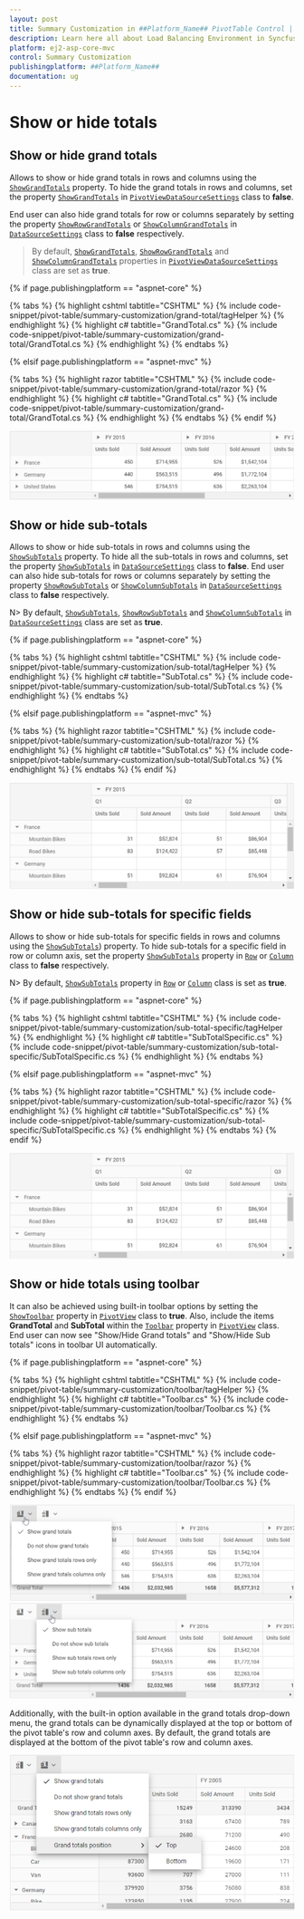 ```yaml
---
layout: post
title: Summary Customization in ##Platform_Name## PivotTable Control | Syncfusion
description: Learn here all about Load Balancing Environment in Syncfusion ##Platform_Name## PivotTable component of Syncfusion Essential JS 2 and more.
platform: ej2-asp-core-mvc
control: Summary Customization
publishingplatform: ##Platform_Name##
documentation: ug
---
```


# Show or hide totals

## Show or hide grand totals

Allows to show or hide grand totals in rows and columns using the [`ShowGrandTotals`](https://help.syncfusion.com/cr/aspnetcore-js2/Syncfusion.EJ2.PivotView.PivotViewDataSourceSettings.html#Syncfusion_EJ2_PivotView_PivotViewDataSourceSettings_ShowGrandTotals) property. To hide the grand totals in rows and columns, set the property [`ShowGrandTotals`](https://help.syncfusion.com/cr/aspnetcore-js2/Syncfusion.EJ2.PivotView.PivotViewDataSourceSettings.html#Syncfusion_EJ2_PivotView_PivotViewDataSourceSettings_ShowGrandTotals) in [`PivotViewDataSourceSettings`](https://help.syncfusion.com/cr/aspnetmvc-js2/Syncfusion.EJ2.PivotView.PivotViewDataSourceSettings.html) class to **false**.

End user can also hide grand totals for row or columns separately by setting the property [`ShowRowGrandTotals`](https://help.syncfusion.com/cr/aspnetcore-js2/Syncfusion.EJ2.PivotView.PivotViewDataSourceSettings.html#Syncfusion_EJ2_PivotView_PivotViewDataSourceSettings_ShowRowGrandTotals) or [`ShowColumnGrandTotals`](https://help.syncfusion.com/cr/aspnetcore-js2/Syncfusion.EJ2.PivotView.PivotViewDataSourceSettings.html#Syncfusion_EJ2_PivotView_PivotViewDataSourceSettings_ShowColumnGrandTotals) in [`DataSourceSettings`](https://help.syncfusion.com/cr/aspnetmvc-js2/Syncfusion.EJ2.PivotView.PivotViewDataSourceSettings.html) class to **false** respectively.

> By default, [`ShowGrandTotals`](https://help.syncfusion.com/cr/aspnetcore-js2/Syncfusion.EJ2.PivotView.PivotViewDataSourceSettings.html#Syncfusion_EJ2_PivotView_PivotViewDataSourceSettings_ShowGrandTotals), [`ShowRowGrandTotals`](https://help.syncfusion.com/cr/aspnetcore-js2/Syncfusion.EJ2.PivotView.PivotViewDataSourceSettings.html#Syncfusion_EJ2_PivotView_PivotViewDataSourceSettings_ShowRowGrandTotals) and [`ShowColumnGrandTotals`](https://help.syncfusion.com/cr/aspnetcore-js2/Syncfusion.EJ2.PivotView.PivotViewDataSourceSettings.html#Syncfusion_EJ2_PivotView_PivotViewDataSourceSettings_ShowColumnGrandTotals) properties in [`PivotViewDataSourceSettings`](https://help.syncfusion.com/cr/aspnetmvc-js2/Syncfusion.EJ2.PivotView.PivotViewDataSourceSettings.html) class are set as **true**.

{% if page.publishingplatform == "aspnet-core" %}

{% tabs %}
{% highlight cshtml tabtitle="CSHTML" %}
{% include code-snippet/pivot-table/summary-customization/grand-total/tagHelper %}
{% endhighlight %}
{% highlight c# tabtitle="GrandTotal.cs" %}
{% include code-snippet/pivot-table/summary-customization/grand-total/GrandTotal.cs %}
{% endhighlight %}
{% endtabs %}

{% elsif page.publishingplatform == "aspnet-mvc" %}

{% tabs %}
{% highlight razor tabtitle="CSHTML" %}
{% include code-snippet/pivot-table/summary-customization/grand-total/razor %}
{% endhighlight %}
{% highlight c# tabtitle="GrandTotal.cs" %}
{% include code-snippet/pivot-table/summary-customization/grand-total/GrandTotal.cs %}
{% endhighlight %}
{% endtabs %}
{% endif %}

![output](images/grandtotal.png)

## Show or hide sub-totals

Allows to show or hide sub-totals in rows and columns using the [`ShowSubTotals`](https://help.syncfusion.com/cr/aspnetcore-js2/Syncfusion.EJ2.PivotView.PivotViewDataSourceSettings.html#Syncfusion_EJ2_PivotView_PivotViewDataSourceSettings_ShowSubTotals) property. To hide all the sub-totals in rows and columns, set the property [`ShowSubTotals`](https://help.syncfusion.com/cr/aspnetcore-js2/Syncfusion.EJ2.PivotView.PivotViewDataSourceSettings.html#Syncfusion_EJ2_PivotView_PivotViewDataSourceSettings_ShowSubTotals) in [`DataSourceSettings`](https://help.syncfusion.com/cr/aspnetmvc-js2/Syncfusion.EJ2.PivotView.PivotViewDataSourceSettings.html) class to **false**. End user can also hide sub-totals for rows or columns separately by setting the property [`ShowRowSubTotals`](https://help.syncfusion.com/cr/aspnetcore-js2/Syncfusion.EJ2.PivotView.PivotViewDataSourceSettings.html#Syncfusion_EJ2_PivotView_PivotViewDataSourceSettings_ShowRowSubTotals) or [`ShowColumnSubTotals`](https://help.syncfusion.com/cr/aspnetcore-js2/Syncfusion.EJ2.PivotView.PivotViewDataSourceSettings.html#Syncfusion_EJ2_PivotView_PivotViewDataSourceSettings_ShowColumnSubTotals) in [`DataSourceSettings`](https://help.syncfusion.com/cr/aspnetmvc-js2/Syncfusion.EJ2.PivotView.PivotViewDataSourceSettings.html) class to **false** respectively.

N> By default, [`ShowSubTotals`](https://help.syncfusion.com/cr/aspnetcore-js2/Syncfusion.EJ2.PivotView.PivotViewDataSourceSettings.html#Syncfusion_EJ2_PivotView_PivotViewDataSourceSettings_ShowRowSubTotals), [`ShowRowSubTotals`](https://help.syncfusion.com/cr/aspnetcore-js2/Syncfusion.EJ2.PivotView.PivotViewDataSourceSettings.html#Syncfusion_EJ2_PivotView_PivotViewDataSourceSettings_ShowRowSubTotals) and [`ShowColumnSubTotals`](https://help.syncfusion.com/cr/aspnetcore-js2/Syncfusion.EJ2.PivotView.PivotViewDataSourceSettings.html#Syncfusion_EJ2_PivotView_PivotViewDataSourceSettings_ShowColumnSubTotals) in [`DataSourceSettings`](https://help.syncfusion.com/cr/aspnetmvc-js2/Syncfusion.EJ2.PivotView.PivotViewDataSourceSettings.html) class are set as **true**.

{% if page.publishingplatform == "aspnet-core" %}

{% tabs %}
{% highlight cshtml tabtitle="CSHTML" %}
{% include code-snippet/pivot-table/summary-customization/sub-total/tagHelper %}
{% endhighlight %}
{% highlight c# tabtitle="SubTotal.cs" %}
{% include code-snippet/pivot-table/summary-customization/sub-total/SubTotal.cs %}
{% endhighlight %}
{% endtabs %}

{% elsif page.publishingplatform == "aspnet-mvc" %}

{% tabs %}
{% highlight razor tabtitle="CSHTML" %}
{% include code-snippet/pivot-table/summary-customization/sub-total/razor %}
{% endhighlight %}
{% highlight c# tabtitle="SubTotal.cs" %}
{% include code-snippet/pivot-table/summary-customization/sub-total/SubTotal.cs %}
{% endhighlight %}
{% endtabs %}
{% endif %}

![output](images/sub-total.png)

## Show or hide sub-totals for specific fields

Allows to show or hide sub-totals for specific fields in rows and columns using the [`ShowSubTotals`](https://help.syncfusion.com/cr/aspnetcore-js2/Syncfusion.EJ2.PivotView.PivotViewRow.html#Syncfusion_EJ2_PivotView_PivotViewRow_ShowSubTotals)) property. To hide sub-totals for a specific field in row or column axis, set the property [`ShowSubTotals`](https://help.syncfusion.com/cr/aspnetcore-js2/Syncfusion.EJ2.PivotView.PivotViewRow.html#Syncfusion_EJ2_PivotView_PivotViewRow_ShowSubTotals) property in [`Row`](https://help.syncfusion.com/cr/aspnetmvc-js2/Syncfusion.EJ2.PivotView.PivotViewRow.html) or [`Column`](https://help.syncfusion.com/cr/aspnetmvc-js2/Syncfusion.EJ2.PivotView.ColumnsDataSourceSettings.html) class to **false** respectively.

N> By default, [`ShowSubTotals`](https://help.syncfusion.com/cr/aspnetcore-js2/Syncfusion.EJ2.PivotView.PivotViewRow.html#Syncfusion_EJ2_PivotView_PivotViewRow_ShowSubTotals) property in [`Row`](https://help.syncfusion.com/cr/aspnetmvc-js2/Syncfusion.EJ2.PivotView.PivotViewRow.html) or [`Column`](https://help.syncfusion.com/cr/aspnetmvc-js2/Syncfusion.EJ2.PivotView.ColumnsDataSourceSettings.html) class is set as **true**.

{% if page.publishingplatform == "aspnet-core" %}

{% tabs %}
{% highlight cshtml tabtitle="CSHTML" %}
{% include code-snippet/pivot-table/summary-customization/sub-total-specific/tagHelper %}
{% endhighlight %}
{% highlight c# tabtitle="SubTotalSpecific.cs" %}
{% include code-snippet/pivot-table/summary-customization/sub-total-specific/SubTotalSpecific.cs %}
{% endhighlight %}
{% endtabs %}

{% elsif page.publishingplatform == "aspnet-mvc" %}

{% tabs %}
{% highlight razor tabtitle="CSHTML" %}
{% include code-snippet/pivot-table/summary-customization/sub-total-specific/razor %}
{% endhighlight %}
{% highlight c# tabtitle="SubTotalSpecific.cs" %}
{% include code-snippet/pivot-table/summary-customization/sub-total-specific/SubTotalSpecific.cs %}
{% endhighlight %}
{% endtabs %}
{% endif %}

![output](images/subtotal2.png)

## Show or hide totals using toolbar

It can also be achieved using built-in toolbar options by setting the [`ShowToolbar`](https://help.syncfusion.com/cr/aspnetcore-js2/Syncfusion.EJ2.PivotView.PivotView.html#Syncfusion_EJ2_PivotView_PivotView_ShowToolbar) property in [`PivotView`](https://help.syncfusion.com/cr/aspnetmvc-js2/Syncfusion.EJ2.PivotView.PivotView.html) class to **true**. Also, include the items **GrandTotal** and **SubTotal** within the [`Toolbar`](https://help.syncfusion.com/cr/aspnetcore-js2/Syncfusion.EJ2.PivotView.PivotView.html#Syncfusion_EJ2_PivotView_PivotView_Toolbar) property in [`PivotView`](https://help.syncfusion.com/cr/aspnetmvc-js2/Syncfusion.EJ2.PivotView.PivotView.html) class. End user can now see "Show/Hide Grand totals" and "Show/Hide Sub totals" icons in toolbar UI automatically.

{% if page.publishingplatform == "aspnet-core" %}

{% tabs %}
{% highlight cshtml tabtitle="CSHTML" %}
{% include code-snippet/pivot-table/summary-customization/toolbar/tagHelper %}
{% endhighlight %}
{% highlight c# tabtitle="Toolbar.cs" %}
{% include code-snippet/pivot-table/summary-customization/toolbar/Toolbar.cs %}
{% endhighlight %}
{% endtabs %}

{% elsif page.publishingplatform == "aspnet-mvc" %}

{% tabs %}
{% highlight razor tabtitle="CSHTML" %}
{% include code-snippet/pivot-table/summary-customization/toolbar/razor %}
{% endhighlight %}
{% highlight c# tabtitle="Toolbar.cs" %}
{% include code-snippet/pivot-table/summary-customization/toolbar/Toolbar.cs %}
{% endhighlight %}
{% endtabs %}
{% endif %}

![output](images/grand_toolbar.png)
<br/>
![output](images/sub_toolbar.png)

Additionally, with the built-in option available in the grand totals drop-down menu, the grand totals can be dynamically displayed at the top or bottom of the pivot table's row and column axes. By default, the grand totals are displayed at the bottom of the pivot table's row and column axes.

![output](images/grandtotals-position.png)
